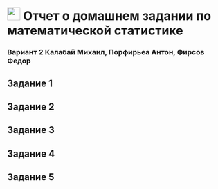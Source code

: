 # <img src="https://github.com/fodof91/fodof91/blob/main/education.png" width="30" height="30"/> Отчет о домашнем задании по математической статистике 
### Вариант 2 Калабай Михаил, Порфирьеа Антон, Фирсов Федор

## Задание 1
## Задание 2
## Задание 3
## Задание 4
## Задание 5
